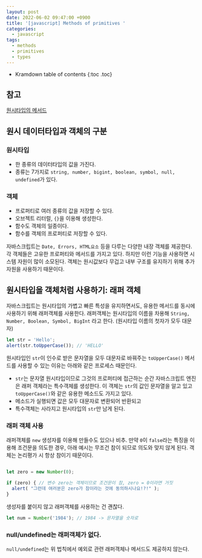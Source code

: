 ```yaml
---
layout: post
date: 2022-06-02 09:47:00 +0900
title: '[javascript] Methods of primitives '
categories:
  - javascript
tags:
  - methods
  - primitives
  - types
---
```


* Kramdown table of contents
{:toc .toc}

## 참고

[원시타입의 메서드](https://javascript.info/primitives-methods)


## 원시 데이터타입과 객체의 구분

### 원시타입

- 한 종류의 데이터타입의 값을 가진다.
- 종류는 7가지로 `string, number, bigint, boolean, symbol, null, undefined`가 있다.

### 객체

- 프로퍼티로 여러 종류의 값을 저장할 수 있다.
- 오브젝트 리터럴, `{}`을 이용해 생성한다.
- 함수도 객체의 일종이다.
- 함수를 객체의 프로퍼티로 저장할 수 있다.


자바스크립트는 `Date, Errors, HTML요소` 등을 다루는 다양한 내장 객체를 제공한다. 각 객체들은 고유한 프로퍼티와 메서드를 가지고 있다. 
하지만 이런 기능을 사용하면 시스템 자원이 많이 소모된다. 객체는 원시값보다 무겁고 내부 구조를 유지하기 위해 추가 자원을 사용하기 때문이다.


## 원시타입을 객체처럼 사용하기: 래퍼 객체

자바스크립트는 원시타입의 가볍고 빠른 특성을 유지하면서도, 유용한 메서드를 동시에 사용하기 위해 래퍼객체를 사용한다. 
래퍼객체는 원시타입의 이름을 차용해 `String, Number, Boolean, Symbol, BigInt` 라고 한다. 
(원시타입 이름의 첫자가 모두 대문자)

```js
let str = 'Hello';
alert(str.toUpperCase()); // 'HELLO'
```

원시타입인 `str`이 인수로 받은 문자열을 모두 대문자로 바꿔주는 `toUpperCase()` 메서드를 사용할 수 있는 이유는 아래와 같은 프로세스 때문인다.

- `str`는 문자열 원시타입이므로 그것의 프로퍼티에 접근하는 순간 자바스크립트 엔진은 래퍼 객체라는 특수객체를 생성한다. 이 객체는 `str`의 값인 문자열을 알고 있고 `toUpperCase()`와 같은 유용한 메소드도 가지고 있다. 
- 메소드가 실행되면 값은 모두 대문자로 변환되어 반환되고 
- 특수객체는 사라지고 원시타입의 `str`만 남게 된다. 


### 래퍼 객체 사용

래퍼객체를 `new` 생성자를 이용해 만들수도 있으나 비추.
만약 `0`이 `false`라는 특징을 이용해 조건문을 의도한 경우, 아래 예시는 무조건 참이 되므로 의도와 맞지 않게 된다. 객체는 논리평가 시 항상 참이기 때문이다. 

```js

let zero = new Number(0);

if (zero) { // 변수 zero는 객체이므로 조건문이 참, zero = 0이라면 거짓
  alert( "그런데 여러분은 zero가 참이라는 것에 동의하시나요!?!" );
}
```

생성자를 붙이지 않고 래퍼객체를 사용하는 건 괜찮다. 

```js
let num = Number('1984'); // 1984 -> 문자열을 숫자로 
```

### null/undefined는 래퍼객체가 없다. 

`null/undefined`는 위 법칙에서 예외로 관련 래퍼객체나 메서드도 제공하지 않는다. 